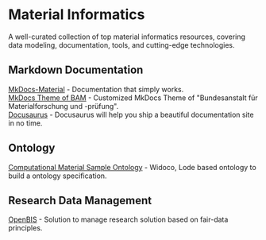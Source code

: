 # Material Informatics

A well-curated collection of top material informatics resources, covering data modeling, documentation, tools, and cutting-edge technologies.

## Markdown Documentation

[MkDocs-Material](https://squidfunk.github.io/mkdocs-material/) - Documentation that simply works.  
[MkDocs Theme of BAM](https://github.com/BAMresearch/bam-masterdata) - Customized MkDocs Theme of "Bundesanstalt für Materialforschung und -prüfung".  
[Docusaurus](https://docusaurus.io/) - Docusaurus will help you ship a beautiful documentation site in no time.  

## Ontology

[Computational Material Sample Ontology](https://github.com/OCDO/cmso) - Widoco, Lode based ontology to build a ontology specification.  

## Research Data Management

[OpenBIS](https://openbis.ch/) - Solution to manage research solution based on fair-data principles.
